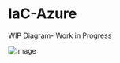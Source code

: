 # IaC-Azure

WIP Diagram- Work in Progress

![image](https://github.com/user-attachments/assets/7e4174c1-fb52-4894-be14-a047cfb242b0)

